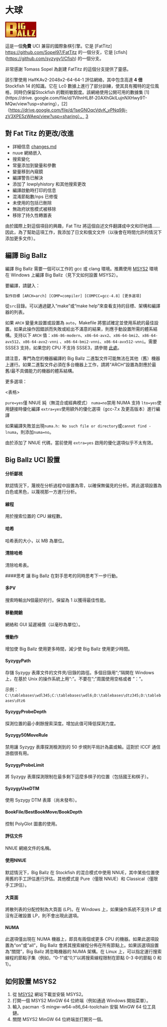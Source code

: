 # 大球

![alt tag](https://raw.githubusercontent.com/FireFather/BigBallz/master/bitmaps/bigballz.png)

這是一個**免費** UCI 兼容的國際象棋引擎。它是 [FatTitz] https://github.com/Sopel97/FatTitz 的一個分支，它是 [cfish] (https://github.com/syzygy1/Cfish) 的一個分支。

非常感謝 Tomass Sopel 為創建 FatTitz 的這個分支提供了靈感。

該引擎使用 HalfKAv2-2048x2-64-64-1 評估網絡，其中包含高達 **4 倍** Stockfish 14 的知識。它在 Lc0 數據上進行了部分訓練，使其具有獨特的定位風格，同時仍保留Stockfish 的戰術敏銳度。該網絡使用公開可用的數據集 [1] (https://drive. google.com/file/d/1VlhnHL8f-20AXhGkILujnNXHwy9T-MQw/view?usp=sharing），[2]（https://drive.google.com/file/d/1seGNOqcVdvK_vPNq98j-zV3XPE5zWAeq/view?usp=sharing）， [3](https://drive.google.com/file/d/1RFkQES3DpsiJqsOtUshENtzPfFgUmEff/view?usp=sharing)


## 對 Fat Titz 的更改/改進
- 詳細信息 [changes.md](docs/changes.md)
- nuue 網絡嵌入
- 搜索變化
- 常量添加到變量和參數
- 變量移到內窺鏡
- 編譯警告已解決
- 添加了 lowplyhistory 和其他搜索更改
- 編譯啟動時打印的信息
- 混淆節點數/nps 已修復
- 未使用的包括已刪除
- 無政府狀態模式被移除
- 移除了持久性轉置表

由於國際上對這個項目的興趣，Fat Titz 將這個自述文件翻譯成中文和印地語......
因此，為了幫助這項工作，我添加了日文和俄文文件（以後會在時間允許的情況下添加更多文件）。
  
## 編譯 Big Ballz
編譯 Big Ballz 需要一個可以工作的 gcc 或 clang 環境。推薦使用 [MSYS2](https://www.msys2.org/) 環境在 Windows 上編譯 Big Ballz（見下文如何設置 MSYS2）。

要編譯，請鍵入：

    製作目標 [ARCH=arch] [COMP=compiler] [COMPCC=gcc-4.8] [更多選項]

從`src`目錄。可以通過鍵入“make”或“make help”來查看支持的目標、架構和編譯器的列表。

如果 `ARCH` 變量未設置或設置為 `auto`，Makefile 將嘗試確定並使用系統的最佳設置。如果此操作因錯誤而失敗或給出不滿意的結果，則應手動設置所需的體系結構。支持以下 `ARCH` 值：`x86-86-modern`、`x86-64-avx2`、`x86-64-bmi2`、`x86-64-avx512`、`x86-64-avx2-vnni` 、`x86-64-bmi2-vnni`、`x86-64-avx512-vnni`。需要 SSSE3 支持，如果您的 CPU 不支持 SSSE3，請參閱 [此處](https://www.timeanddate.com/)。

請注意，專門為您的機器編譯的 Big Ballz 二進製文件可能無法在其他（舊）機器上運行。如果二進製文件必須在多台機器上工作，請將“ARCH”設置為對應於最舊/最不具備能力的機器的體系結構。

更多選項：

<表格>
<tr><td><code>pure=yes</code></td><td>僅 NNUE 純（無混合或經典模式）</td></tr>
<tr><td><code>numa=no</code></td><td>禁用 NUMA 支持</td></tr>
<tr><td><code>lto=yes</code></td><td>使用鏈接時優化編譯</td></tr>
<tr><td><code>extra=yes</code></td><td>使用額外的優化選項（gcc-7.x 及更高版本）進行編譯</td></tr>
</table>

如果編譯失敗並出現`numa.h: No such file or directory`或`cannot find -lnuma`，則添加`numa=no`。

由於添加了 NNUE 代碼，當前使用 `extra=yes` 啟用的優化選項似乎不太有效。

## Big Ballz UCI 設置

#### 分析鄙視
默認情況下，蔑視在分析過程中設置為零，以確保無偏見的分析。將此選項設置為白色或黑色，以蔑視那一方進行分析。

#### 線程
用於搜索位置的 CPU 線程數。

#### 哈希
哈希表的大小，以 MB 為單位。

#### 清除哈希
清除哈希表。

####思考
讓 Big Ballz 在對手思考的同時思考下一步行動。

#### 多PV
搜索時輸出N個最好的行。保留為 1 以獲得最佳性能。

#### 移動開銷
網絡和 GUI 延遲補償（以毫秒為單位）。

#### 慢動作
增加使 Big Ballz 使用更多時間，減少使 Big Ballz 使用更少時間。

#### SyzygyPath
存儲 Syzygy 表庫文件的文件夾/目錄的路徑。多個目錄用“;”隔開在 Windows 上，在基於 Unix 的操作系統上用“:”。不要在“;”周圍使用空格或者 ”：”。

示例：`C:\tablebases\wdl345;C:\tablebases\wdl6;D:\tablebases\dtz345;D:\tablebases\dtz6`

#### SyzygyProbeDepth
探測位置的最小剩餘搜索深度。增加此值可降低探測力度。

#### Syzygy50MoveRule
禁用讓 Syzygy 表庫探測檢測到的 50 步規則平局計為贏或輸。這對於 ICCF 通信游戲很有用。

#### SyzygyProbeLimit
將 Syzygy 表庫探測限制在最多剩下這麼多棋子的位置（包括國王和棋子）。

#### SyzygyUseDTM
使用 Syzygy DTM 表庫（尚未發布）。

#### BookFile/BestBookMove/BookDepth
控制 PolyGlot 圖書的使用。

#### 評估文件
NNUE 網絡文件的名稱。

#### 使用NNUE
默認情況下，Big Ballz 在 Stockfish 的混合模式中使用 NNUE，其中某些位置使用舊的手工評估進行評估。其他模式是 Pure（僅限 NNUE）和 Classical（僅限手工評估）。

#### 大頁面
將散列表的分配控制為大頁面 (LP)。在 Windows 上，如果操作系統不支持 LP 或沒有正確設置 LP，則不會出現此選項。

#### NUMA
此選項僅出現在 NUMA 機器上，即具有兩個或更多 CPU 的機器。如果此選項設置為“on”或“all”，Big Ballz 會將其搜索線程分佈在所有節點上。如果該選項設置為“關閉”，Big Ballz 將忽略機器的 NUMA 架構。在 Linux 上，可以指定運行搜索線程的節點子集（例如，“0-1”或“0,1”以將搜索線程限制在節點 0-3 中的節點 0 和 1）。

## 如何設置 MSYS2
1. 從 [MSYS2](https://www.msys2.org/) 網站下載並安裝 MSYS2。
2. 打開一個 MSYS2 MinGW 64 位終端（例如通過 Windows 開始菜單）。
3. 輸入 pacman -S mingw-w64-x86_64-toolchain 安裝 MinGW 64 位工具鏈。
4. 關閉 MSYS2 MinGW 64 位終端並打開另一個。